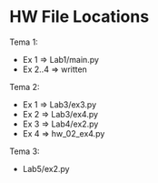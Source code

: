 # HW File Locations

Tema 1:

* Ex 1 => Lab1/main.py
* Ex 2..4 => written

Tema 2:

* Ex 1 => Lab3/ex3.py
* Ex 2 => Lab3/ex4.py
* Ex 3 => Lab4/ex2.py
* Ex 4 => hw_02_ex4.py

Tema 3:

* Lab5/ex2.py
